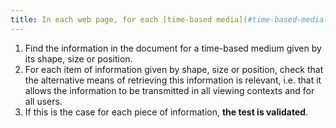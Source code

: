 ```yaml
---
title: In each web page, for each [time-based media](#time-based-media-audio-video-and-synchronised), information must not be conveyed solely [by shape, size or location](#indication-conveyed-by-shape-size-or-location). Is this rule implemented appropriately?
---
```


1. Find the information in the document for a time-based medium given by its shape, size or position.
2. For each item of information given by shape, size or position, check that the alternative means of retrieving this information is relevant, i.e. that it allows the information to be transmitted in all viewing contexts and for all users.
3. If this is the case for each piece of information, **the test is validated**.
